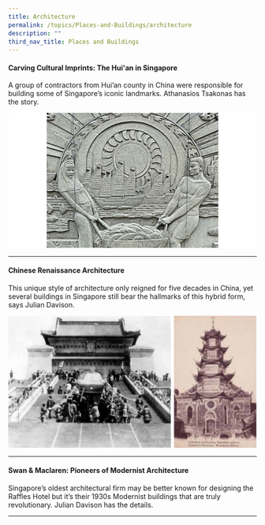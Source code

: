 ```yaml
---
title: Architecture
permalink: /topics/Places-and-Buildings/architecture
description: ""
third_nav_title: Places and Buildings
---
```

#### <a href="/vol-17/issue-3/oct-dec-2021/huianinsingapore" style="text-decoration: none; font-weight: bold;"> Carving Cultural Imprints: The Hui'an in Singapore</a>
<p>A group of contractors from Hui’an county in China were responsible for building some of Singapore’s iconic landmarks. Athanasios Tsakonas has the story.</p> 
<img src="/images/vol-17-issue-3/hui-an/Facing%20Page.jpg">
<hr>

#### <a href="/vol-14/issue-1/apr-jun-2018/chinese-rensc-archit/" style="text-decoration: none; font-weight: bold;"> Chinese Renaissance Architecture</a>
<p>This unique style of architecture only reigned for five decades in China, yet several buildings in Singapore still bear the hallmarks of this hybrid form, says Julian Davison.</p> 
<img src="/images/Vol-14-issue-1/chinese-renaissance-architect/Renaissance2.JPG">
<hr>

#### <a href="/vol-13/issue-2/jul-sep-2017/swan-and-maclaren" style="text-decoration: none; font-weight: bold;"> Swan & Maclaren: Pioneers of Modernist Architecture</a>
<p>Singapore’s oldest architectural firm may be better known for designing the Raffles Hotel but it’s their 1930s Modernist buildings that are truly revolutionary. Julian Davison has the details.</p> 
<hr>
